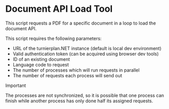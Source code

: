 ﻿# Document API Load Tool

This script requests a PDF for a specific document in a loop to load the document API.

This script requires the following parameters:

- URL of the turnierplan.NET instance (default is local dev environment)
- Valid authentication token (can be acquired using browser dev tools)
- ID of an existing document
- Language code to request
- The number of processes which will run requests in parallel
- The number of requests each process will send out

> [!IMPORTANT]  
> The processes are not synchronized, so it is possible that one process can finish while another process has only done half its assigned requests.
